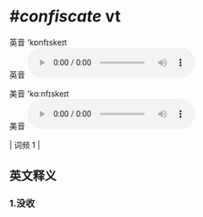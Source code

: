# ***\#confiscate*** vt
英音 'kɒnfɪskeɪt  
英音
<audio src="./media/confiscate1.aac" controls="controls"></audio>

美音 'kɑːnfɪskeɪt  
美音
<audio src="./media/confiscate2.aac" controls="controls"></audio>



| 词频 1 |  

英文释义
---
### 1.**没收**  


